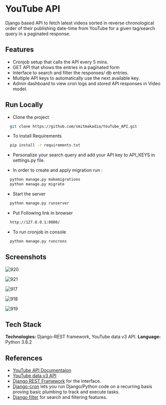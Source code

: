 
# YouTube API

Django based API to fetch latest videos sorted in reverse chronological order of their publishing date-time from YouTube for a given tag/search query in a paginated response.
## Features

- Cronjob setup that calls the API every 5 mins.
- GET API that shows the entries in a paginated form
- Interface to search and filter the responses/ db entries.
- Multiple API keys to automatically use the next available key.
- Admin dashboard to view cron logs and stored API responses in Video model.
## Run Locally

- Clone the project

```bash
  git clone https://github.com/smitmakadia/YouTube_API.git
```

- To install Requirements

```bash
  pip install -r requirements.txt
```

- Personalize your search query and add your API key to API_KEYS in settings.py file.  

- In order to create and apply migration run :

```bash
  python manage.py makemigrations
  python manage.py migrate
```

- Start the server

```bash
  python manage.py runserver
```

- Put Following link in browser

```bash
  http://127.0.0.1:8000/
```

- To run cronjob in console

```bash
  python manage.py runcrons
```




## Screenshots

![920](https://github.com/smitmakadia/YouTube_API/blob/main/Screenshots/920.png)

![921](https://github.com/smitmakadia/YouTube_API/blob/main/Screenshots/921.png)

![917](https://github.com/smitmakadia/YouTube_API/blob/main/Screenshots/917.png)

![918](https://github.com/smitmakadia/YouTube_API/blob/main/Screenshots/918.png)

![919](https://github.com/smitmakadia/YouTube_API/blob/main/Screenshots/919.png)


## Tech Stack

**Technologies:** Django-REST framework, YouTube data v3 API. 
**Language:** Python 3.8.2

## References

 - [YouTube API Documentaion](https://developers.google.com/youtube/v3/docs/search/list)
 - [YouTube data v3 API](https://developers.google.com/youtube/v3/getting-started)
 - [Django REST Framework](https://www.django-rest-framework.org/tutorial/3-class-based-views/#using-generic-class-based-views) for the interface.
 - [Django-cron](https://django-cron.readthedocs.io/en/latest/installation.html) lets you run Django/Python code on a recurring basis proving basic plumbing to track and execute tasks.
 - [Django filter](https://django-filter.readthedocs.io/en/stable/guide/rest_framework.html#quickstart) for search and filtering features.

